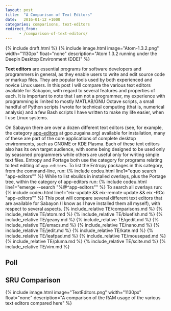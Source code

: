 ```yaml
---
layout: post
title:  "A Comparison of Text Editors"
date:   2016-01-12 +1000
categories: comparisons, text-editors
redirect_from:
      - /comparison-of-text-editors/
---
```

{% include draft.html %}
{% include image.html image="Atom-1.3.2.png" width="1130px" float="none" description="Atom 1.3.2 running under the Deepin Desktop Environment (DDE)" %}

**Text editors** are essential programs for software developers and programmers in general, as they enable users to write and edit source code or markup files. They are popular tools used by both experienced and novice Linux users. In this post I will compare the various text editors available for Sabayon, with regard to several features and properties of each. It is important to note that I am not a programmer, my experience with programming is limited to mostly MATLAB/GNU Octave scripts, a small handful of Python scripts I wrote for technical computing (that is, numerical analysis) and a few Bash scripts I have written to make my life easier, when I use Linux systems.

On Sabayon there are over a dozen different text editors (see, for example, the category [app-editors](http://gpo.zugaina.org/app-editors/) at gpo.zugaina.org) available for installation, many of these are part of the core applications of complete desktop environments, such as GNOME or KDE Plasma. Each of these text editors also has its own target audience, with some being designed to be used only by seasoned programmers while others are useful only for writing simple text files. Entropy and Portage both use the category for programs relating to text editing of `app-editors`. To list the Entropy packages in this category, from the command-line, run:
{% include codeu.html line1="equo search &quot;app-editors&quot;" %}
While to list ebuilds in installed overlays, plus the Portage tree, within the category of app-editors run:
{% include codeu.html line1="emerge --search &quot;%@^app-editors&quot;" %}
To search all overlays run:
{% include codeu.html line1="eix-update &amp;&amp; eix-remote update &amp;&amp; eix -RCc &quot;app-editors&quot;" %}
This post will compare several different text editors that are available for Sabayon (I know as I have installed them all myself), with respect to several aspects.
{% include_relative TE/comparisons.md %}
{% include_relative TE/atom.md %}
{% include_relative TE/bluefish.md %}
{% include_relative TE/geany.md %}
{% include_relative TE/gedit.md %}
{% include_relative TE/emacs.md %}
{% include_relative TE/nano.md %}
{% include_relative TE/jedit.md %}
{% include_relative TE/kate.md %}
{% include_relative TE/leafpad.md %}
{% include_relative TE/mousepad.md %}
{% include_relative TE/pluma.md %}
{% include_relative TE/scite.md %}
{% include_relative TE/vim.md %}

## Poll
<div id="debate_1_2300580"></div>
<script>
  (function () {
    var opst = document.createElement('script');
    opst.type = 'text/javascript';
    opst.async = true;
    opst.src = '/js/embed-2300580.js';
    (document.getElementsByTagName('head')[0] ||
      document.getElementsByTagName('body')[0]).appendChild(opst);
  }());
</script>

## SRU Comparison
{% include image.html image="TextEditors.png" width="1130px" float="none" description="A comparison of the RAM usage of the various text editors compared here" %}

[^1]: Ben Ogle (11 November 2015). [*Atom 1.3*](http://blog.atom.io/2015/12/11/atom-1-3.html). *blog.atom.io*: Atom.
